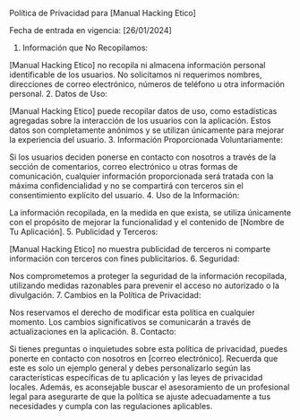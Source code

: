 Política de Privacidad para [Manual Hacking Etico]

Fecha de entrada en vigencia: [26/01/2024]

1. Información que No Recopilamos:

[Manual Hacking Etico] no recopila ni almacena información personal identificable de los usuarios. No solicitamos ni requerimos nombres, direcciones de correo electrónico, números de teléfono u otra información personal.
2. Datos de Uso:

[Manual Hacking Etico] puede recopilar datos de uso, como estadísticas agregadas sobre la interacción de los usuarios con la aplicación. Estos datos son completamente anónimos y se utilizan únicamente para mejorar la experiencia del usuario.
3. Información Proporcionada Voluntariamente:

Si los usuarios deciden ponerse en contacto con nosotros a través de la sección de comentarios, correo electrónico u otras formas de comunicación, cualquier información proporcionada será tratada con la máxima confidencialidad y no se compartirá con terceros sin el consentimiento explícito del usuario.
4. Uso de la Información:

La información recopilada, en la medida en que exista, se utiliza únicamente con el propósito de mejorar la funcionalidad y el contenido de [Nombre de Tu Aplicación].
5. Publicidad y Terceros:

[Manual Hacking Etico] no muestra publicidad de terceros ni comparte información con terceros con fines publicitarios.
6. Seguridad:

Nos comprometemos a proteger la seguridad de la información recopilada, utilizando medidas razonables para prevenir el acceso no autorizado o la divulgación.
7. Cambios en la Política de Privacidad:

Nos reservamos el derecho de modificar esta política en cualquier momento. Los cambios significativos se comunicarán a través de actualizaciones en la aplicación.
8. Contacto:

Si tienes preguntas o inquietudes sobre esta política de privacidad, puedes ponerte en contacto con nosotros en [correo electrónico].
Recuerda que este es solo un ejemplo general y debes personalizarlo según las características específicas de tu aplicación y las leyes de privacidad locales. Además, es aconsejable buscar el asesoramiento de un profesional legal para asegurarte de que la política se ajuste adecuadamente a tus necesidades y cumpla con las regulaciones aplicables.

